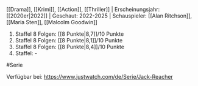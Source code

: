 
[[Drama]], [[Krimi]], [[Action]], [[Thriller]] | Erscheinungsjahr: [[2020er|2022]] | Geschaut: 2022-2025 | Schauspieler: [[Alan Ritchson]], [[Maria Sten]], [[Malcolm Goodwin]]

1. Staffel 8 Folgen: [[8 Punkte|8,7]]/10 Punkte
2. Staffel 8 Folgen: [[8 Punkte|8,1]]/10 Punkte
3. Staffel 8 Folgen: [[8 Punkte|8,4]]/10 Punkte
4. Staffel: -


#Serie

Verfügbar bei: https://www.justwatch.com/de/Serie/Jack-Reacher